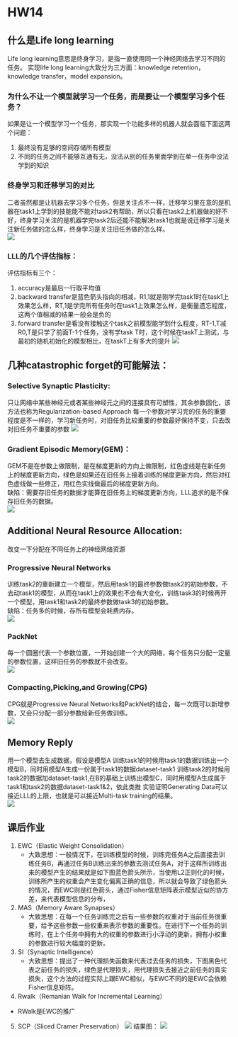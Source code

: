 # HW14
## 什么是Life long learning
Life long learning意思是终身学习，是指一直使用同一个神经网络去学习不同的任务。
实现life long learning大致分为三方面：knowledge retention，knowledge transfer，model expansion。
### 为什么不让一个模型就学习一个任务，而是要让一个模型学习多个任务？
如果是让一个模型学习一个任务，那实现一个功能多样的机器人就会面临下面这两个问题：
1. 最终没有足够的空间存储所有模型
2. 不同的任务之间不能够互通有无，没法从别的任务里面学到在单一任务中没法学到的知识
### 终身学习和迁移学习的对比
二者虽然都是让机器去学习多个任务，但是关注点不一样，迁移学习里在意的是机器在task1上学到的技能能不能对task2有帮助，所以只看在task2上机器做的好不好，终身学习关注的是机器学完task2后还能不能解决task1也就是说迁移学习是关注新任务做的怎么样，终身学习是关注旧任务做的怎么样。\
![](../Pictures/2022-08-21-15-13-52.png)
### LLL的几个评估指标：
评估指标有三个：
1. accuracy是最后一行取平均值
2. backward transfer是蓝色箭头指向的相减，R1,1就是刚学完task1时在task1上效果怎么样，RT,1是学完所有任务时在task1上效果怎么样，是衡量遗忘程度，这两个值相减的结果一般会是负的
3. forward transfer是看没有接触这个task之前模型能学到什么程度，RT-1,T减R0,T是只学了前面T-1个任务，没有学task T时，这个时候在taskT上测试，与最初的随机初始化的模型相比，在taskT上有多大的提升
![](../Pictures/2022-08-21-15-20-27.png)
## 几种catastrophic forget的可能解法：
###  Selective Synaptic Plasticity: 
只让网络中某些神经元或者某些神经元之间的连接具有可塑性，其余参数固化，该方法也称为Regularization-based Approach
每一个参数对学习完的任务的重要程度是不一样的，学习新任务时，对旧任务比较重要的参数最好保持不变，只去改对旧任务不重要的参数
![](../Pictures/2022-08-21-15-21-33.png)
### Gradient Episodic Memory(GEM)：
GEM不是在参数上做限制，是在梯度更新的方向上做限制，红色虚线是在新任务上的梯度更新方向，绿色是如果还在旧任务上接着训练的梯度更新方向，然后对红色虚线做一些修正，用红色实线做最后的梯度更新方向。 \
缺陷：需要存旧任务的数据才能算在旧任务上的梯度更新方向，LLL追求的是不保存旧任务的数据。 \
![](../Pictures/2022-08-21-15-22-42.png)
##  Additional Neural Resource Allocation:
改变一下分配在不同任务上的神经网络资源
### Progressive Neural Networks
训练task2的重新建立一个模型，然后用task1的最终参数做task2的初始参数，不去动task1的模型，从而在task1上的效果也不会有大变化，训练task3的时候再开一个模型，用task1和task2的最终参数做task3的初始参数。 \
缺陷：任务多的时候，存所有模型会耗费内存。 \
![](../Pictures/2022-08-21-15-24-17.png)
### PackNet
每一个圆圈代表一个参数位置，一开始创建一个大的网络，每个任务只分配一定量的参数位置，这样旧任务的参数就不会改变。 \
![](../Pictures/2022-08-21-15-25-20.png)
### Compacting,Picking,and Growing(CPG)
CPG就是Progressive Neural Networks和PackNet的结合，每一次既可以新增参数，又会只分配一部分参数给新任务做训练。 \
![](../Pictures/2022-08-21-15-25-26.png)
## Memory Reply
用一个模型去生成数据，假设是模型A
训练task1的时候用task1的数据训练出一个模型B，同时用模型A生成一份属于task1的数据dataset-task1
训练task2的时候用task2的数据加dataset-task1,在B的基础上训练出模型C，同时用模型A生成属于task1和task2的数据dataset-task1&2，依此类推
实验证明Generating Data可以接近LLL的上限，也就是可以接近Multi-task training的结果。 \
![](../Pictures/2022-08-21-15-26-14.png)
## 课后作业
1. EWC（Elastic Weight Consolidation）
   - 大致思想：一般情况下，在训练模型的时候，训练完任务A之后直接去训练任务B，再通过任务B训练出来的参数去测试任务A，对于这样所训练出来的模型产生的结果就是如下图蓝色箭头所示，当使用L2正则化的时候，训练所产生的权重会产生变化偏离正确的信息，所以就会导致了绿色箭头的情况，而EWC则是红色箭头，通过Fisher信息矩阵表示模型近似的协方差，来代表模型信息的分布，
2. MAS（Memory Aware Synapses）
   - 大致思想：在每一个任务训练完之后有一些参数的权重对于当前任务很重要，给予这些参数一些权重来表示参数的重要性。在进行下一个任务的训练时，在上个任务中拥有大的权重的参数进行小浮动的更新，拥有小权重的参数进行较大幅度的更新。
3. SI（Synaptic Intelligence）
   - 大致思想：提出了一种代理损失函数来代表过去任务的损失，下图黑色代表之前任务的损失，绿色是代理损失，用代理损失去接近之前任务的真实损失，这个方法的过程实际上跟EWC相似，与EWC不同的是EWC会依赖Fisher信息矩阵。
4. Rwalk（Remanian Walk for Incremental Learning）
- RWalk是EWC的推广
5. SCP（Sliced Cramer Preservation）
![](../Pictures/2022-08-23-14-46-34.png)
结果图：
![](../Pictures/2022-08-23-14-46-49.png)